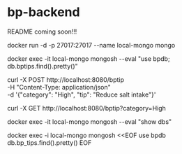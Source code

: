 # bp-backend

README coming soon!!!

docker run -d -p 27017:27017 --name local-mongo mongo  

docker exec -it local-mongo mongosh --eval "use bpdb; db.bptips.find().pretty()"

curl -X POST http://localhost:8080/bptip \
  -H "Content-Type: application/json" \
  -d '{"category": "High", "tip": "Reduce salt intake"}'

curl -X GET http://localhost:8080/bptip?category=High

docker exec -it local-mongo mongosh --eval "show dbs"


docker exec -i local-mongo mongosh <<EOF
use bpdb
db.bp_tips.find().pretty()
EOF

